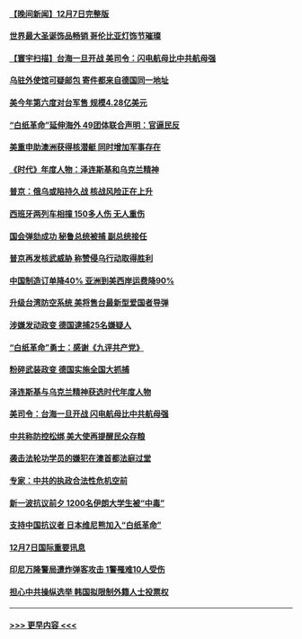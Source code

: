 #### [【晚间新闻】12月7日完整版](../pages/prog202/a103593257.md?t=12081350) 
#### [世界最大圣诞饰品畅销 哥伦比亚灯饰节璀璨](../pages/prog202/a103593254.md?t=12081350) 
#### [【寰宇扫描】台海一旦开战 美司令：闪电航母比中共航母强](../pages/prog202/a103593243.md?t=12081350) 
#### [乌驻外使馆可疑邮包 寄件都来自德国同一地址](../pages/prog202/a103593272.md?t=12081350) 
#### [美今年第六度对台军售 规模4.28亿美元](../pages/prog202/a103593109.md?t=12081350) 
#### [“白纸革命”延伸海外 49团体联合声明：官逼民反](../pages/prog202/a103593084.md?t=12081350) 
#### [美重申助澳洲获得核潜艇 同时增加军事存在](../pages/prog202/a103593100.md?t=12081350) 
#### [《时代》年度人物：泽连斯基和乌克兰精神](../pages/prog202/a103593104.md?t=12081350) 
#### [普京：俄乌或陷持久战 核战风险正在上升](../pages/prog202/a103593102.md?t=12081350) 
#### [西班牙两列车相撞 150多人伤 无人重伤](../pages/prog202/a103593106.md?t=12081350) 
#### [国会弹劾成功 秘鲁总统被捕 副总统接任](../pages/prog202/a103593009.md?t=12081350) 
#### [普京再发核武威胁 称赞侵乌行动取得胜利](../pages/prog202/a103592953.md?t=12081350) 
#### [中国制造订单降40% 亚洲到美西岸运费降90%](../pages/prog202/a103592946.md?t=12081350) 
#### [升级台湾防空系统 美将售台最新型爱国者导弹](../pages/prog202/a103592952.md?t=12081350) 
#### [涉嫌发动政变 德国逮捕25名嫌疑人](../pages/prog202/a103592905.md?t=12081350) 
#### [“白纸革命”勇士：感谢《九评共产党》](../pages/prog202/a103592900.md?t=12081350) 
#### [粉碎武装政变 德国实施全国大抓捕](../pages/prog202/a103592749.md?t=12081350) 
#### [泽连斯基与乌克兰精神获选时代年度人物](../pages/prog202/a103592720.md?t=12081350) 
#### [美司令：台海一旦开战 闪电航母比中共航母强](../pages/prog202/a103592717.md?t=12081350) 
#### [中共称防控松绑 美大使再提醒民众存粮](../pages/prog202/a103592702.md?t=12081350) 
#### [袭击法轮功学员的嫌犯在澳首都法庭过堂](../pages/prog202/a103592693.md?t=12081350) 
#### [专家：中共的执政合法性危机空前](../pages/prog202/a103592567.md?t=12081350) 
#### [新一波抗议前夕 1200名伊朗大学生被“中毒”](../pages/prog202/a103592570.md?t=12081350) 
#### [支持中国抗议者 日本维尼熊加入“白纸革命”](../pages/prog202/a103592573.md?t=12081350) 
#### [12月7日国际重要讯息](../pages/prog202/a103592580.md?t=12081350) 
#### [印尼万隆警局遭炸弹客攻击 1警罹难10人受伤](../pages/prog202/a103592489.md?t=12081350) 
#### [担心中共操纵选举 韩国拟限制外籍人士投票权](../pages/prog202/a103592542.md?t=12081350) 

----
#### [ >>> 更早内容 <<< ](../indexes/prog202-earlier.md)
